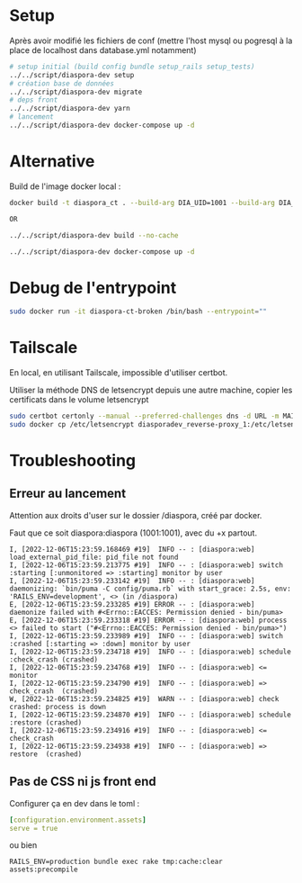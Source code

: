 # Setup
Après avoir modifié les fichiers de conf (mettre l'host mysql ou pogresql à la place de localhost dans database.yml notamment)

```bash
# setup initial (build config bundle setup_rails setup_tests)
../../script/diaspora-dev setup
# création base de données
../../script/diaspora-dev migrate
# deps front
../../script/diaspora-dev yarn
# lancement
../../script/diaspora-dev docker-compose up -d
```

# Alternative

Build de l'image docker local : 

```bash
docker build -t diaspora_ct . --build-arg DIA_UID=1001 --build-arg DIA_GID=1001

OR

../../script/diaspora-dev build --no-cache
```

```bash
../../script/diaspora-dev docker-compose up -d
```

# Debug de l'entrypoint

```bash
sudo docker run -it diaspora-ct-broken /bin/bash --entrypoint=""
```

# Tailscale

En local, en utilisant Tailscale, impossible d'utiliser certbot.

Utiliser la méthode DNS de letsencrypt depuis une autre machine, copier les certificats dans le volume letsencrypt

```bash
sudo certbot certonly --manual --preferred-challenges dns -d URL -m MAIL@DN.COM --agree-tos
sudo docker cp /etc/letsencrypt diasporadev_reverse-proxy_1:/etc/letsencrypt
``` 

# Troubleshooting

## Erreur au lancement 
Attention aux droits d'user sur le dossier /diaspora, créé par docker.

Faut que ce soit diaspora:diaspora (1001:1001), avec du +x partout.

```log
I, [2022-12-06T15:23:59.168469 #19]  INFO -- : [diaspora:web] load_external_pid_file: pid_file not found
I, [2022-12-06T15:23:59.213775 #19]  INFO -- : [diaspora:web] switch :starting [:unmonitored => :starting] monitor by user
I, [2022-12-06T15:23:59.233142 #19]  INFO -- : [diaspora:web] daemonizing: `bin/puma -C config/puma.rb` with start_grace: 2.5s, env: 'RAILS_ENV=development', <> (in /diaspora)
E, [2022-12-06T15:23:59.233285 #19] ERROR -- : [diaspora:web] daemonize failed with #<Errno::EACCES: Permission denied - bin/puma>
E, [2022-12-06T15:23:59.233318 #19] ERROR -- : [diaspora:web] process <> failed to start ("#<Errno::EACCES: Permission denied - bin/puma>")
I, [2022-12-06T15:23:59.233989 #19]  INFO -- : [diaspora:web] switch :crashed [:starting => :down] monitor by user
I, [2022-12-06T15:23:59.234718 #19]  INFO -- : [diaspora:web] schedule :check_crash (crashed)
I, [2022-12-06T15:23:59.234768 #19]  INFO -- : [diaspora:web] <= monitor
I, [2022-12-06T15:23:59.234790 #19]  INFO -- : [diaspora:web] => check_crash  (crashed)
W, [2022-12-06T15:23:59.234825 #19]  WARN -- : [diaspora:web] check crashed: process is down
I, [2022-12-06T15:23:59.234870 #19]  INFO -- : [diaspora:web] schedule :restore (crashed)
I, [2022-12-06T15:23:59.234916 #19]  INFO -- : [diaspora:web] <= check_crash
I, [2022-12-06T15:23:59.234938 #19]  INFO -- : [diaspora:web] => restore  (crashed)
```

## Pas de CSS ni js front end

Configurer ça en dev dans le toml :

```yml
[configuration.environment.assets]
serve = true
```

ou bien 

`RAILS_ENV=production bundle exec rake tmp:cache:clear assets:precompile`